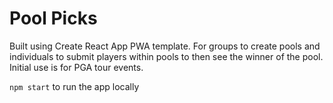 # Pool Picks

Built using Create React App PWA template. For groups to create pools and individuals to submit players within pools to then see the winner of the pool. Initial use is for PGA tour events.

`npm start` to run the app locally